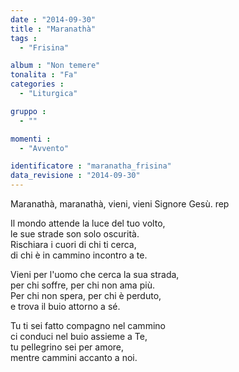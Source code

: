 ```yaml
---
date : "2014-09-30"
title : "Maranathà"
tags : 
  - "Frisina"

album : "Non temere"
tonalita : "Fa"
categories : 
  - "Liturgica"

gruppo : 
  - ""

momenti : 
  - "Avvento"

identificatore : "maranatha_frisina"
data_revisione : "2014-09-30"
---
```

  
  
Maranathà,  maranathà, vieni, vieni Signore Gesù. rep  
  
  
Il mondo attende la luce del tuo volto,  
le sue strade son solo oscurità.  
Rischiara i cuori  di chi ti cerca,   
di chi è in cammino incontro a te.  
  
  
Vieni per l'uomo che cerca la sua strada,  
per chi soffre, per chi non ama più.  
Per chi non spera,  per chi è perduto,   
e trova il buio attorno a sé.  
  
  
Tu ti sei fatto compagno nel cammino  
ci conduci nel buio assieme a Te,  
tu pellegrino  sei per amore,   
mentre cammini accanto a noi.  
  
